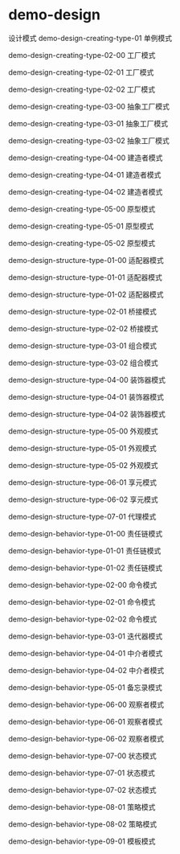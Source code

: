# demo-design
设计模式
demo-design-creating-type-01 单例模式

demo-design-creating-type-02-00 工厂模式

demo-design-creating-type-02-01 工厂模式

demo-design-creating-type-02-02 工厂模式

demo-design-creating-type-03-00 抽象工厂模式

demo-design-creating-type-03-01 抽象工厂模式

demo-design-creating-type-03-02 抽象工厂模式

demo-design-creating-type-04-00 建造者模式

demo-design-creating-type-04-01 建造者模式

demo-design-creating-type-04-02 建造者模式

demo-design-creating-type-05-00 原型模式

demo-design-creating-type-05-01 原型模式

demo-design-creating-type-05-02 原型模式

demo-design-structure-type-01-00 适配器模式

demo-design-structure-type-01-01 适配器模式

demo-design-structure-type-01-02 适配器模式

demo-design-structure-type-02-01 桥接模式

demo-design-structure-type-02-02 桥接模式

demo-design-structure-type-03-01 组合模式

demo-design-structure-type-03-02 组合模式

demo-design-structure-type-04-00 装饰器模式

demo-design-structure-type-04-01 装饰器模式

demo-design-structure-type-04-02 装饰器模式

demo-design-structure-type-05-00 外观模式

demo-design-structure-type-05-01 外观模式

demo-design-structure-type-05-02 外观模式

demo-design-structure-type-06-01 享元模式

demo-design-structure-type-06-02 享元模式

demo-design-structure-type-07-01 代理模式

demo-design-behavior-type-01-00 责任链模式

demo-design-behavior-type-01-01 责任链模式

demo-design-behavior-type-01-02 责任链模式

demo-design-behavior-type-02-00 命令模式

demo-design-behavior-type-02-01 命令模式

demo-design-behavior-type-02-02 命令模式

demo-design-behavior-type-03-01 迭代器模式

demo-design-behavior-type-04-01 中介者模式

demo-design-behavior-type-04-02 中介者模式

demo-design-behavior-type-05-01 备忘录模式

demo-design-behavior-type-06-00 观察者模式

demo-design-behavior-type-06-01 观察者模式
 
demo-design-behavior-type-06-02 观察者模式

demo-design-behavior-type-07-00 状态模式

demo-design-behavior-type-07-01 状态模式
 
demo-design-behavior-type-07-02 状态模式

demo-design-behavior-type-08-01 策略模式
 
demo-design-behavior-type-08-02 策略模式

demo-design-behavior-type-09-01 模板模式